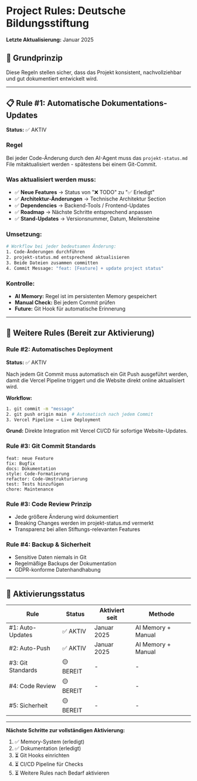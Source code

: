 # Project Rules: Deutsche Bildungsstiftung

**Letzte Aktualisierung:** Januar 2025

## 🎯 Grundprinzip
Diese Regeln stellen sicher, dass das Projekt konsistent, nachvollziehbar und gut dokumentiert entwickelt wird.

---

## 📋 Rule #1: Automatische Dokumentations-Updates
**Status:** ✅ AKTIV

### Regel
Bei jeder Code-Änderung durch den AI-Agent muss das `projekt-status.md` File mitaktualisiert werden - spätestens bei einem Git-Commit.

### Was aktualisiert werden muss:
- ✅ **Neue Features** → Status von "❌ TODO" zu "✅ Erledigt"
- ✅ **Architektur-Änderungen** → Technische Architektur Section
- ✅ **Dependencies** → Backend-Tools / Frontend-Updates
- ✅ **Roadmap** → Nächste Schritte entsprechend anpassen
- ✅ **Stand-Updates** → Versionsnummer, Datum, Meilensteine

### Umsetzung:
```bash
# Workflow bei jeder bedeutsamen Änderung:
1. Code-Änderungen durchführen
2. projekt-status.md entsprechend aktualisieren
3. Beide Dateien zusammen committen
4. Commit Message: "feat: [Feature] + update project status"
```

### Kontrolle:
- **AI Memory:** Regel ist im persistenten Memory gespeichert
- **Manual Check:** Bei jedem Commit prüfen
- **Future:** Git Hook für automatische Erinnerung

---

## 🔧 Weitere Rules (Bereit zur Aktivierung)

### Rule #2: Automatisches Deployment
**Status:** ✅ AKTIV

Nach jedem Git Commit muss automatisch ein Git Push ausgeführt werden, damit die Vercel Pipeline triggert und die Website direkt online aktualisiert wird.

**Workflow:**
```bash
1. git commit -m "message"
2. git push origin main  # Automatisch nach jedem Commit
3. Vercel Pipeline → Live Deployment
```

**Grund:** Direkte Integration mit Vercel CI/CD für sofortige Website-Updates.

### Rule #3: Git Commit Standards
```
feat: neue Feature
fix: Bugfix
docs: Dokumentation
style: Code-Formatierung
refactor: Code-Umstrukturierung
test: Tests hinzufügen
chore: Maintenance
```

### Rule #3: Code Review Prinzip
- Jede größere Änderung wird dokumentiert
- Breaking Changes werden im projekt-status.md vermerkt
- Transparenz bei allen Stiftungs-relevanten Features

### Rule #4: Backup & Sicherheit
- Sensitive Daten niemals in Git
- Regelmäßige Backups der Dokumentation
- GDPR-konforme Datenhandhabung

---

## 🚀 Aktivierungsstatus

| Rule | Status | Aktiviert seit | Methode |
|------|--------|---------------|---------|
| #1: Auto-Updates | ✅ AKTIV | Januar 2025 | AI Memory + Manual |
| #2: Auto-Push | ✅ AKTIV | Januar 2025 | AI Memory + Manual |
| #3: Git Standards | 🟡 BEREIT | - | - |
| #4: Code Review | 🟡 BEREIT | - | - |
| #5: Sicherheit | 🟡 BEREIT | - | - |

---

**Nächste Schritte zur vollständigen Aktivierung:**
1. ✅ Memory-System (erledigt)
2. ✅ Dokumentation (erledigt)  
3. ⏳ Git Hooks einrichten
4. ⏳ CI/CD Pipeline für Checks
5. ⏳ Weitere Rules nach Bedarf aktivieren 
